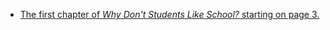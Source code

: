 * [The first chapter of _Why Don't Students Like School?_ starting on page 3.](https://moodrmoo.files.wordpress.com/2014/10/why-dont-students-like-school.pdf)
